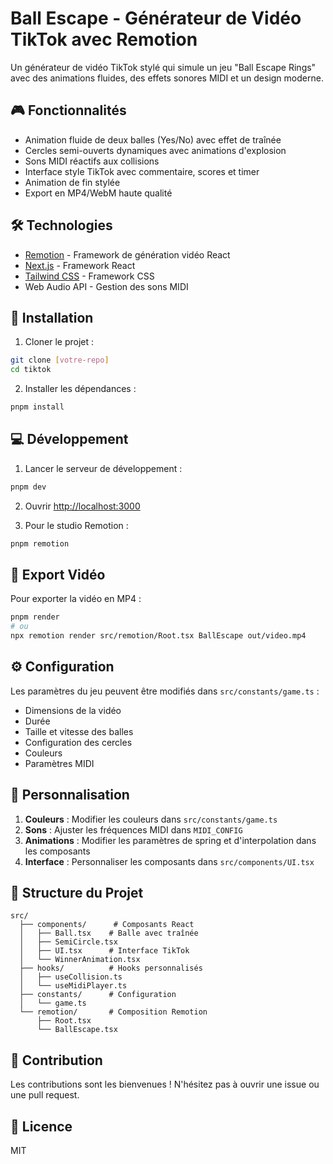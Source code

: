 # Ball Escape - Générateur de Vidéo TikTok avec Remotion

Un générateur de vidéo TikTok stylé qui simule un jeu "Ball Escape Rings" avec des animations fluides, des effets sonores MIDI et un design moderne.

## 🎮 Fonctionnalités

- Animation fluide de deux balles (Yes/No) avec effet de traînée
- Cercles semi-ouverts dynamiques avec animations d'explosion
- Sons MIDI réactifs aux collisions
- Interface style TikTok avec commentaire, scores et timer
- Animation de fin stylée
- Export en MP4/WebM haute qualité

## 🛠️ Technologies

- [Remotion](https://www.remotion.dev/) - Framework de génération vidéo React
- [Next.js](https://nextjs.org/) - Framework React
- [Tailwind CSS](https://tailwindcss.com/) - Framework CSS
- Web Audio API - Gestion des sons MIDI

## 🚀 Installation

1. Cloner le projet :

```bash
git clone [votre-repo]
cd tiktok
```

2. Installer les dépendances :

```bash
pnpm install
```

## 💻 Développement

1. Lancer le serveur de développement :

```bash
pnpm dev
```

2. Ouvrir [http://localhost:3000](http://localhost:3000)

3. Pour le studio Remotion :

```bash
pnpm remotion
```

## 🎥 Export Vidéo

Pour exporter la vidéo en MP4 :

```bash
pnpm render
# ou
npx remotion render src/remotion/Root.tsx BallEscape out/video.mp4
```

## ⚙️ Configuration

Les paramètres du jeu peuvent être modifiés dans `src/constants/game.ts` :

- Dimensions de la vidéo
- Durée
- Taille et vitesse des balles
- Configuration des cercles
- Couleurs
- Paramètres MIDI

## 🎨 Personnalisation

1. **Couleurs** : Modifier les couleurs dans `src/constants/game.ts`
2. **Sons** : Ajuster les fréquences MIDI dans `MIDI_CONFIG`
3. **Animations** : Modifier les paramètres de spring et d'interpolation dans les composants
4. **Interface** : Personnaliser les composants dans `src/components/UI.tsx`

## 📝 Structure du Projet

```
src/
  ├── components/      # Composants React
  │   ├── Ball.tsx    # Balle avec traînée
  │   ├── SemiCircle.tsx
  │   ├── UI.tsx      # Interface TikTok
  │   └── WinnerAnimation.tsx
  ├── hooks/          # Hooks personnalisés
  │   ├── useCollision.ts
  │   └── useMidiPlayer.ts
  ├── constants/      # Configuration
  │   └── game.ts
  └── remotion/       # Composition Remotion
      ├── Root.tsx
      └── BallEscape.tsx
```

## 🤝 Contribution

Les contributions sont les bienvenues ! N'hésitez pas à ouvrir une issue ou une pull request.

## 📄 Licence

MIT
